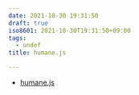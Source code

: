 ```yaml
---
date: 2021-10-30 19:31:50
draft: true
iso8601: 2021-10-30T19:31:50+09:00
tags:
  - undef
title: humane.js

---
```


* [humane\.js](http://wavded.github.io/humane-js/)

